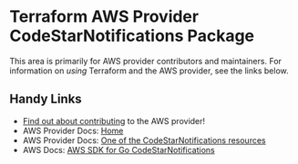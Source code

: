 # Terraform AWS Provider CodeStarNotifications Package

This area is primarily for AWS provider contributors and maintainers. For information on _using_ Terraform and the AWS provider, see the links below.


## Handy Links

* [Find out about contributing](https://hashicorp.github.io/terraform-provider-aws/#contribute) to the AWS provider!
* AWS Provider Docs: [Home](https://registry.terraform.io/providers/hashicorp/aws/latest/docs)
* AWS Provider Docs: [One of the CodeStarNotifications resources](https://registry.terraform.io/providers/hashicorp/aws/latest/docs/resources/codestarnotifications_notification_rule)
* AWS Docs: [AWS SDK for Go CodeStarNotifications](https://docs.aws.amazon.com/sdk-for-go/api/service/codestarnotifications/)
